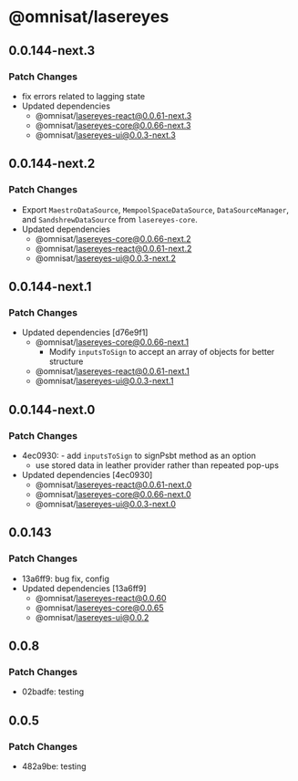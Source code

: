 # @omnisat/lasereyes

## 0.0.144-next.3

### Patch Changes

- fix errors related to lagging state
- Updated dependencies
  - @omnisat/lasereyes-react@0.0.61-next.3
  - @omnisat/lasereyes-core@0.0.66-next.3
  - @omnisat/lasereyes-ui@0.0.3-next.3

## 0.0.144-next.2

### Patch Changes

- Export `MaestroDataSource`, `MempoolSpaceDataSource`, `DataSourceManager`, and `SandshrewDataSource` from `lasereyes-core`.
- Updated dependencies
  - @omnisat/lasereyes-core@0.0.66-next.2
  - @omnisat/lasereyes-react@0.0.61-next.2
  - @omnisat/lasereyes-ui@0.0.3-next.2

## 0.0.144-next.1

### Patch Changes

- Updated dependencies [d76e9f1]
  - @omnisat/lasereyes-core@0.0.66-next.1
    - Modify `inputsToSign` to accept an array of objects for better structure
  - @omnisat/lasereyes-react@0.0.61-next.1
  - @omnisat/lasereyes-ui@0.0.3-next.1

## 0.0.144-next.0

### Patch Changes

- 4ec0930: - add `inputsToSign` to signPsbt method as an option
  - use stored data in leather provider rather than repeated pop-ups
- Updated dependencies [4ec0930]
  - @omnisat/lasereyes-react@0.0.61-next.0
  - @omnisat/lasereyes-core@0.0.66-next.0
  - @omnisat/lasereyes-ui@0.0.3-next.0

## 0.0.143

### Patch Changes

- 13a6ff9: bug fix, config
- Updated dependencies [13a6ff9]
  - @omnisat/lasereyes-react@0.0.60
  - @omnisat/lasereyes-core@0.0.65
  - @omnisat/lasereyes-ui@0.0.2

## 0.0.8

### Patch Changes

- 02badfe: testing

## 0.0.5

### Patch Changes

- 482a9be: testing
